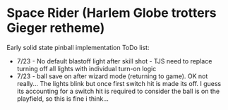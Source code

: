 # Space Rider (Harlem Globe trotters Gieger retheme)
Early solid state pinball implementation
ToDo list:
* 7/23 - No default blastoff light after skill shot - TJS need to replace turning off all lights with individual turn-on logic
* 7/23 - ball save on after wizard mode (returning to game). OK not really... The lights blink but once first switch hit is made its off. I guess its accounting for a switch hit is required to consider the ball is on the playfield, so this is fine i think...